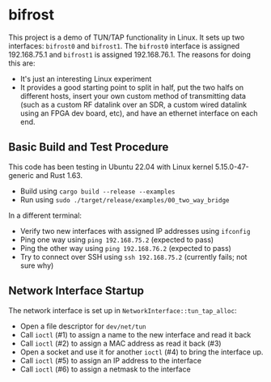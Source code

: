# bifrost

This project is a demo of TUN/TAP functionality in Linux.  It sets up two interfaces: `bifrost0` and `bifrost1`.  The `bifrost0` interface is assigned 192.168.75.1 and `bifrost1` is assigned 192.168.76.1.  The reasons for doing this are:
- It's just an interesting Linux experiment
- It provides a good starting point to split in half, put the two halfs on different hosts, insert your own custom method of transmitting data (such as a custom RF datalink over an SDR, a custom wired datalink using an FPGA dev board, etc), and have an ethernet interface on each end.  

## Basic Build and Test Procedure

This code has been testing in Ubuntu 22.04 with Linux kernel 5.15.0-47-generic and Rust 1.63.

- Build using `cargo build --release --examples`
- Run using `sudo ./target/release/examples/00_two_way_bridge`

In a different terminal:
- Verify two new interfaces with assigned IP addresses using `ifconfig`
- Ping one way using `ping 192.168.75.2` (expected to pass)
- Ping the other way using `ping 192.168.76.2` (expected to pass)
- Try to connect over SSH using `ssh 192.168.75.2` (currently fails; not sure why)

## Network Interface Startup

The network interface is set up in `NetworkInterface::tun_tap_alloc`:

- Open a file descriptor for `dev/net/tun`
- Call `ioctl` (#1) to assign a name to the new interface and read it back
- Call `ioctl` (#2) to assign a MAC address as read it back (#3)
- Open a socket and use it for another `ioctl` (#4) to bring the interface up.
- Call `ioctl` (#5) to assign an IP address to the interface
- Call `ioctl` (#6) to assign a netmask to the interface